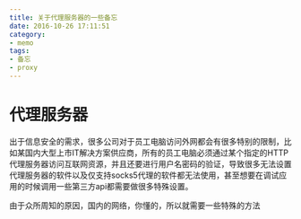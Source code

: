 ```yaml
---
title: 关于代理服务器的一些备忘
date: 2016-10-26 17:11:51
category: 
- memo
tags: 
- 备忘
- proxy
---
```


# 代理服务器

出于信息安全的需求，很多公司对于员工电脑访问外网都会有很多特别的限制，比如某国内大型上市IT解决方案供应商，所有的员工电脑必须通过某个指定的HTTP代理服务器访问互联网资源，并且还要进行用户名密码的验证，导致很多无法设置代理服务器的软件以及仅支持socks5代理的软件都无法使用，甚至想要在调试应用的时候调用一些第三方api都需要做很多特殊设置。

由于众所周知的原因，国内的网络，你懂的，所以就需要一些特殊的方法

